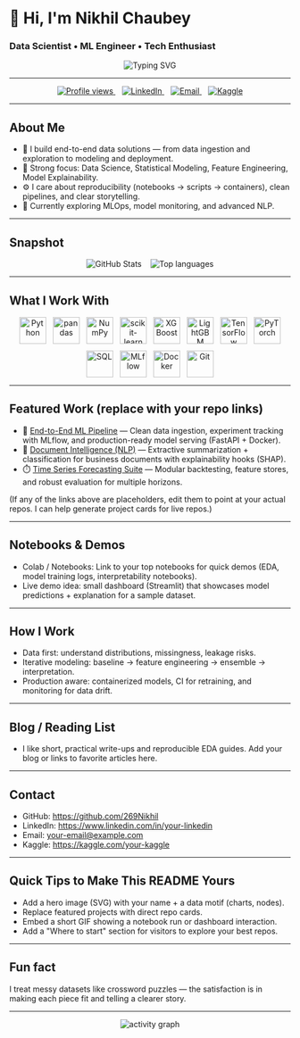 # 👋 Hi, I'm Nikhil Chaubey
### Data Scientist • ML Engineer • Tech Enthusiast

<p align="center">
  <img src="https://readme-typing-svg.demolab.com?font=Fira+Code&weight=500&pause=800&color=00F7FF&center=true&vCenter=true&width=680&lines=Turning+data+into+impact;Modeling+with+clarity+%26+explainability;Building+reproducible+ML+systems" alt="Typing SVG" />
</p>

---

<p align="center">
  <a href="https://github.com/269Nikhil" title="GitHub Profile">
    <img src="https://komarev.com/ghpvc/?username=269Nikhil&color=0e75b6" alt="Profile views" />
  </a>
  &nbsp;&nbsp;
  <a href="https://www.linkedin.com/in/your-linkedin" title="LinkedIn" target="_blank">
    <img src="https://img.shields.io/badge/LinkedIn-0077B5?style=for-the-badge&logo=linkedin&logoColor=white" alt="LinkedIn" />
  </a>
  &nbsp;&nbsp;
  <a href="mailto:your-email@example.com" title="Email">
    <img src="https://img.shields.io/badge/Email-D14836?style=for-the-badge&logo=gmail&logoColor=white" alt="Email" />
  </a>
  &nbsp;&nbsp;
  <a href="https://kaggle.com/your-kaggle" title="Kaggle" target="_blank">
    <img src="https://img.shields.io/badge/Kaggle-20BEFF?style=for-the-badge&logo=kaggle&logoColor=black" alt="Kaggle" />
  </a>
</p>

---

## About Me
- 🔭 I build end-to-end data solutions — from data ingestion and exploration to modeling and deployment.  
- 🧠 Strong focus: Data Science, Statistical Modeling, Feature Engineering, Model Explainability.  
- ⚙️ I care about reproducibility (notebooks → scripts → containers), clean pipelines, and clear storytelling.  
- 🌱 Currently exploring MLOps, model monitoring, and advanced NLP.

---

## Snapshot
<p align="center">
  <img src="https://github-readme-stats.vercel.app/api?username=269Nikhil&show_icons=true&theme=radical&count_private=true" alt="GitHub Stats" />
  &nbsp;&nbsp;
  <img src="https://github-readme-stats.vercel.app/api/top-langs/?username=269Nikhil&layout=compact&theme=radical" alt="Top languages" />
</p>

---

## What I Work With
<p align="center" style="display:flex; flex-wrap:wrap; gap:12px; justify-content:center;">
  <img src="https://skillicons.dev/icons?i=py" alt="Python" width="48" title="Python" />
  <img src="https://skillicons.dev/icons?i=pandas" alt="pandas" width="48" title="pandas" />
  <img src="https://skillicons.dev/icons?i=numpy" alt="NumPy" width="48" title="NumPy" />
  <img src="https://skillicons.dev/icons?i=scikitlearn" alt="scikit-learn" width="48" title="scikit-learn" />
  <img src="https://skillicons.dev/icons?i=xg" alt="XGBoost" width="48" title="XGBoost" />
  <img src="https://skillicons.dev/icons?i=lightgbm" alt="LightGBM" width="48" title="LightGBM" />
  <img src="https://skillicons.dev/icons?i=tensorflow" alt="TensorFlow" width="48" title="TensorFlow" />
  <img src="https://skillicons.dev/icons?i=pytorch" alt="PyTorch" width="48" title="PyTorch" />
  <img src="https://skillicons.dev/icons?i=sql" alt="SQL" width="48" title="SQL" />
  <img src="https://skillicons.dev/icons?i=mlflow" alt="MLflow" width="48" title="MLflow" />
  <img src="https://skillicons.dev/icons?i=docker" alt="Docker" width="48" title="Docker" />
  <img src="https://skillicons.dev/icons?i=git" alt="Git" width="48" title="Git" />
</p>

---

## Featured Work (replace with your repo links)
- 🔬 [End-to-End ML Pipeline](https://github.com/269Nikhil/e2e-ml-pipeline) — Clean data ingestion, experiment tracking with MLflow, and production-ready model serving (FastAPI + Docker).  
- 🧾 [Document Intelligence (NLP)](https://github.com/269Nikhil/doc-intel) — Extractive summarization + classification for business documents with explainability hooks (SHAP).  
- ⏱️ [Time Series Forecasting Suite](https://github.com/269Nikhil/time-series-suite) — Modular backtesting, feature stores, and robust evaluation for multiple horizons.  

(If any of the links above are placeholders, edit them to point at your actual repos. I can help generate project cards for live repos.)

---

## Notebooks & Demos
- Colab / Notebooks: Link to your top notebooks for quick demos (EDA, model training logs, interpretability notebooks).  
- Live demo idea: small dashboard (Streamlit) that showcases model predictions + explanation for a sample dataset.

---

## How I Work
- Data first: understand distributions, missingness, leakage risks.  
- Iterative modeling: baseline → feature engineering → ensemble → interpretation.  
- Production aware: containerized models, CI for retraining, and monitoring for data drift.

---

## Blog / Reading List
- I like short, practical write-ups and reproducible EDA guides. Add your blog or links to favorite articles here.

---

## Contact
- GitHub: https://github.com/269Nikhil  
- LinkedIn: https://www.linkedin.com/in/your-linkedin  
- Email: your-email@example.com  
- Kaggle: https://kaggle.com/your-kaggle

---

## Quick Tips to Make This README Yours
- Add a hero image (SVG) with your name + a data motif (charts, nodes).  
- Replace featured projects with direct repo cards.  
- Embed a short GIF showing a notebook run or dashboard interaction.  
- Add a "Where to start" section for visitors to explore your best repos.

---

## Fun fact
I treat messy datasets like crossword puzzles — the satisfaction is in making each piece fit and telling a clearer story.

---

<p align="center">
  <img src="https://github-readme-activity-graph.vercel.app/graph?username=269Nikhil&theme=react-dark&area=true" alt="activity graph" />
</p>
